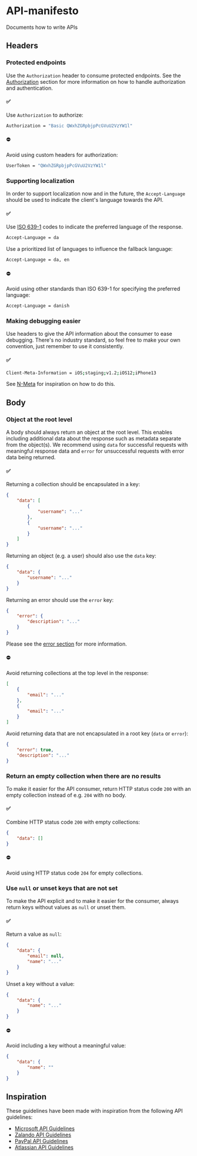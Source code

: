 # API-manifesto
Documents how to write APIs

## Headers

### Protected endpoints

Use the `Authorization` header to consume protected endpoints. See the [Authorization](#authorization) section for more information on how to handle authorization and authentication.

#### ✅

Use `Authorization` to authorize:

```bash
Authorization = "Basic QWxhZGRpbjpPcGVuU2VzYW1l"
```

#### ⛔️

Avoid using custom headers for authorization:

```bash
UserToken = "QWxhZGRpbjpPcGVuU2VzYW1l"
```

### Supporting localization

In order to support localization now and in the future, the `Accept-Language` should be used to indicate the client's language towards the API. 

#### ✅

Use [ISO 639-1](http://www.loc.gov/standards/iso639-2/php/code_list.php) codes to indicate the preferred language of the response.

```bash
Accept-Language = da
```

Use a prioritized list of languages to influence the fallback language:

```bash
Accept-Language = da, en
```

#### ⛔️

Avoid using other standards than ISO 639-1 for specifying the preferred language:

```bash
Accept-Language = danish
```

### Making debugging easier

Use headers to give the API information about the consumer to ease debugging. There's no industry standard, so feel free to make your own convention, just remember to use it consistently.

#### ✅

```bash
Client-Meta-Information = iOS;staging;v1.2;iOS12;iPhone13
```

See [N-Meta](https://github.com/nodes-vapor/n-meta) for inspiration on how to do this.

## Body

### Object at the root level

A body should always return an object at the root level. This enables including additional data about the response such as metadata separate from the object(s). We recommend using `data` for successful requests with meaningful response data and `error` for unsuccessful requests with error data being returned.

#### ✅

Returning a collection should be encapsulated in a key:

```json
{
    "data": [
        {
            "username": "..."
        },
        {
            "username": "..."
        }
    ]
}
```

Returning an object (e.g. a user) should also use the `data` key:

```json
{
    "data": {
        "username": "..."
    }
}
```

Returning an error should use the `error` key:

```json
{
    "error": {
        "description": "..."
    }
}
```

Please see the [error section](#errors) for more information.

#### ⛔️

Avoid returning collections at the top level in the response:

```json
[
    {
        "email": "..."
    },
    {
        "email": "..."
    }
]
```

Avoid returning data that are not encapsulated in a root key (`data` or `error`):

```json
{
    "error": true,
    "description": "..."
}
```

### Return an empty collection when there are no results

To make it easier for the API consumer, return HTTP status code `200` with an empty collection instead of e.g. `204` with no body.

#### ✅

Combine HTTP status code `200` with empty collections:

```json
{
    "data": []
}
```

#### ⛔️

Avoid using HTTP status code `204` for empty collections.

### Use `null` or unset keys that are not set

To make the API explicit and to make it easier for the consumer, always return keys without values as `null` or unset them.

#### ✅

Return a value as `null`:

```json
{
    "data": {
        "email": null,
        "name": "..."
    }
}
```

Unset a key without a value:

```json
{
    "data": {
        "name": "..."
    }
}
```

#### ⛔️

Avoid including a key without a meaningful value:

```json
{
    "data": {
        "name": ""
    }
}
```

## Inspiration

These guidelines have been made with inspiration from the following API guidelines:

- [Microsoft API Guidelines](https://github.com/microsoft/api-guidelines/blob/vNext/Guidelines.md)
- [Zalando API Guidelines](https://opensource.zalando.com/restful-api-guidelines/)
- [PayPal API Guidelines](https://github.com/paypal/api-standards/blob/master/api-style-guide.md)
- [Atlassian API Guidelines](https://developer.atlassian.com/server/framework/atlassian-sdk/atlassian-rest-api-design-guidelines-version-1/)